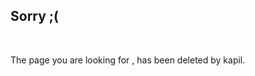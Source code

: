 <html>
<head>
<meta charset="utf-8">
<meta name="viewport" content="width=device-width, initial-scale=1.0, maximum-scale=1.0" />
<!-- Chrome, Firefox OS and Opera -->
<meta name="theme-color" content="#ff4500">
<!-- Windows Phone -->
<meta name="msapplication-navbutton-color" content="#ff4500">
 <!-- iOS Safari -->
<meta name="apple-mobile-web-app-status-bar-style" content="#ff4500">
<link rel="stylesheet" href="https://cdn.jsdelivr.net/npm/animate.css@3.5.2/animate.min.css" media="screen and (orientation: portrait)">
<link rel="stylesheet" type="text/css" href="https://cdnjs.cloudflare.com/ajax/libs/bulma/0.6.2/css/bulma.min.css" media="screen and (orientation: portrait)">
<link rel="icon" sizes="16x16 32x32 48x48 96x96 192x192" href="https://sirkapil.me/img/icon/icon.png">
<link rel="stylesheet" href="https://cdnjs.cloudflare.com/ajax/libs/bulma/0.6.2/css/bulma.min.css" media="screen and (orientation: landscape)">
<link rel="stylesheet" href="https://cdn.jsdelivr.net/npm/animate.css@3.5.2/animate.min.css" media="screen and (orientation: landscape)">
<title> Page is Deleted ! </title>
</head>
<body background="https://cdn1.netlify.com/bg/img/du1.gif">
<section class="section">
<div class="container">
    <h1 class="title animated bounceInRight" align="left">
    Sorry ;(
  </h1><br />
<p class="subtitle animated slideInUp" align="left">The page you are looking for , has been deleted by kapil.<br></p></div><section>
</body>
</html>
